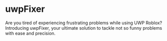 # uwpFixer
Are you tired of experiencing frustrating problems while using UWP Roblox? Introducing uwpFixer, your ultimate solution to tackle not so funny problems with ease and precision.
